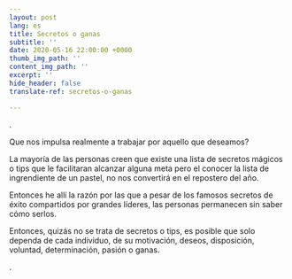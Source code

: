 ```yaml
---
layout: post
lang: es
title: Secretos o ganas
subtitle: ''
date: 2020-05-16 22:00:00 +0000
thumb_img_path: ''
content_img_path: ''
excerpt: ''
hide_header: false
translate-ref: secretos-o-ganas

---
```

.

Que nos impulsa realmente a trabajar por aquello que deseamos?

La mayoría de las personas creen que existe una lista de secretos mágicos o tips que le facilitaran alcanzar alguna meta pero el conocer la lista de ingrendiente de un pastel, no nos convertirá en el repostero del año.

Entonces he allí la razón por las que a pesar de los famosos secretos de éxito compartidos por grandes líderes, las personas permanecen sin saber cómo serlos.

Entonces, quizás no se trata de secretos o tips, es posible que solo dependa de cada individuo, de su motivación, deseos, disposición, voluntad, determinación, pasión o ganas.

.
